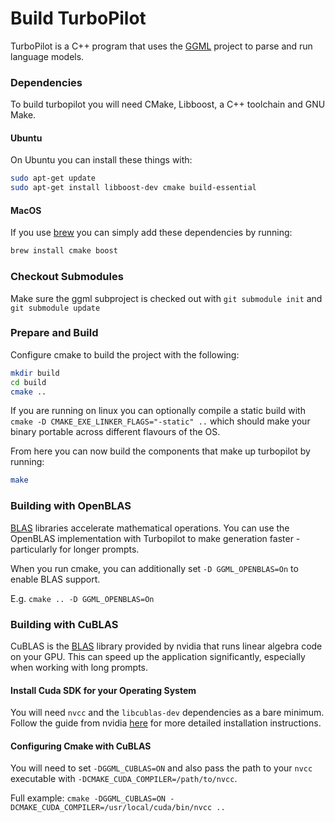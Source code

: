 # Build TurboPilot

TurboPilot is a C++ program that uses the [GGML](https://github.com/ggerganov/ggml) project to parse and run language models.

### Dependencies

To build turbopilot you will need CMake, Libboost, a C++ toolchain and GNU Make.

#### Ubuntu

On Ubuntu you can install these things with:

```bash
sudo apt-get update
sudo apt-get install libboost-dev cmake build-essential
```

#### MacOS

If you use [brew](https://brew.sh/) you can simply add these dependencies by running:

```bash
brew install cmake boost
```

### Checkout Submodules

Make sure the ggml subproject is checked out with `git submodule init` and `git submodule update`

### Prepare and Build

Configure cmake to build the project with the following:

```bash
mkdir build
cd build
cmake ..
```

If you are running on linux you can optionally compile a static build with `cmake -D CMAKE_EXE_LINKER_FLAGS="-static" ..` which should make your binary portable across different flavours of the OS.

From here you can now build the components that make up turbopilot by running:

```bash
make
```

### Building with OpenBLAS


[BLAS](https://en.wikipedia.org/wiki/Basic_Linear_Algebra_Subprograms) libraries accelerate mathematical operations. You can use the OpenBLAS implementation with Turbopilot to make generation faster - particularly for longer prompts.

When you run cmake, you can additionally set `-D GGML_OPENBLAS=On` to enable BLAS support.

E.g. `cmake .. -D GGML_OPENBLAS=On`

### Building with CuBLAS

CuBLAS is the [BLAS](https://en.wikipedia.org/wiki/Basic_Linear_Algebra_Subprograms) library provided by nvidia that runs linear algebra code on your GPU. This can speed up the application significantly, especially when working with long prompts.

#### Install Cuda SDK for your Operating System

You will need `nvcc` and the `libcublas-dev` dependencies as a bare minimum. Follow the guide from nvidia [here](https://docs.nvidia.com/cuda/cuda-installation-guide-linux/) for more detailed installation instructions.

#### Configuring Cmake with CuBLAS

You will need to set `-DGGML_CUBLAS=ON` and also pass the path to your `nvcc` executable with `-DCMAKE_CUDA_COMPILER=/path/to/nvcc`.

Full example: `cmake -DGGML_CUBLAS=ON -DCMAKE_CUDA_COMPILER=/usr/local/cuda/bin/nvcc ..`
